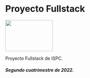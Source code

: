 # Proyecto Fullstack 
<img src="https://user-images.githubusercontent.com/83146564/189693450-03cc22f5-36e3-4769-a2e9-f884954c2dc0.png" width="150px" height="98px">

Proyecto Fullstack de ISPC. 
##### Segundo cuatrimestre de 2022.
